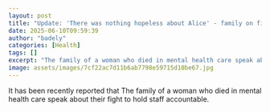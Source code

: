 ```yaml
---
layout: post
title: "Update: 'There was nothing hopeless about Alice' - family on fight for truth"
date: 2025-06-10T09:59:39
author: "badely"
categories: [Health]
tags: []
excerpt: "The family of a woman who died in mental health care speak about their fight to hold staff accountable."
image: assets/images/7cf22ac7d11b6ab7798e59715d10be67.jpg
---
```


It has been recently reported that The family of a woman who died in mental health care speak about their fight to hold staff accountable.

